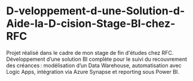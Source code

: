 # D-veloppement-d-une-Solution-d-Aide-la-D-cision-Stage-BI-chez-RFC
Projet réalisé dans le cadre de mon stage de fin d'études chez RFC. Développement d’une solution BI complète pour le suivi du recouvrement des créances : modélisation d’un Data Warehouse, automatisation avec Logic Apps, intégration via Azure Synapse et reporting sous Power BI.
